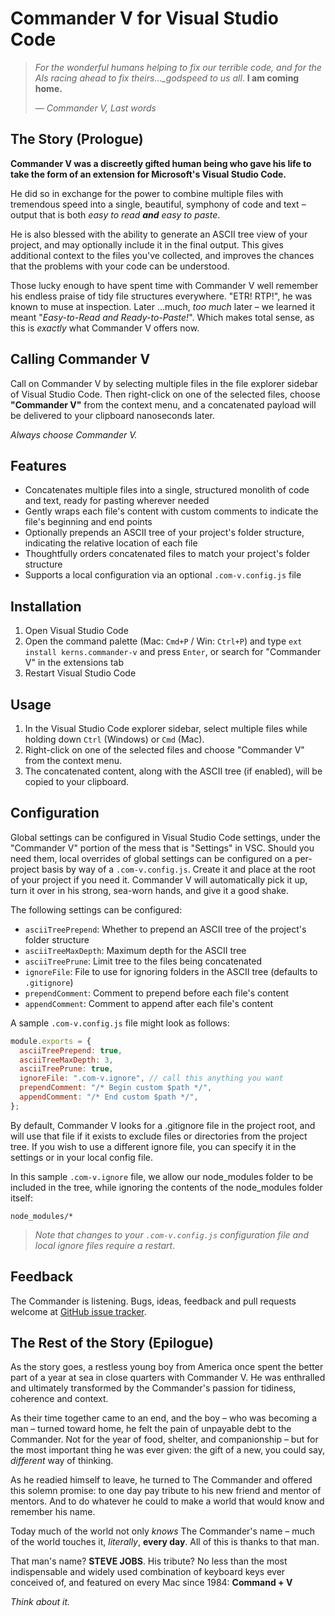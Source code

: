# Commander V for Visual Studio Code

> _For the wonderful humans helping to fix our terrible code, and for the AIs racing ahead to fix theirs...\_godspeed to us all_. **I am coming home.**
>
> _— <cite>Commander V, Last words</cite>_

## The Story (Prologue)

**Commander V was a discreetly gifted human being who gave his life to take the form of an extension for Microsoft's Visual Studio Code.**

He did so in exchange for the power to combine multiple files with tremendous speed into a single, beautiful, symphony of code and text – output that is both *easy to read **and** easy to paste*.

He is also blessed with the ability to generate an ASCII tree view of your project, and may optionally include it in the final output. This gives additional context to the files you've collected, and improves the chances that the problems with your code can be understood.

Those lucky enough to have spent time with Commander V well remember his endless praise of tidy file structures everywhere. "ETR! RTP!", he was known to muse at inspection. Later ...much, _too much_ later – we learned it meant "_Easy-to-Read and Ready-to-Paste!_". Which makes total sense, as this is _exactly_ what Commander V offers now.

## Calling Commander V

Call on Commander V by selecting multiple files in the file explorer sidebar of Visual Studio Code. Then right-click on one of the selected files, choose **"Commander V"** from the context menu, and a concatenated payload will be delivered to your clipboard nanoseconds later.

_Always choose Commander V._

## Features

- Concatenates multiple files into a single, structured monolith of code and text, ready for pasting wherever needed
- Gently wraps each file's content with custom comments to indicate the file's beginning and end points
- Optionally prepends an ASCII tree of your project's folder structure, indicating the relative location of each file
- Thoughtfully orders concatenated files to match your project's folder structure
- Supports a local configuration via an optional `.com-v.config.js` file

## Installation

1. Open Visual Studio Code
2. Open the command palette (Mac: `Cmd+P` / Win: `Ctrl+P`) and type `ext install kerns.commander-v` and press `Enter`, or search for "Commander V" in the extensions tab
3. Restart Visual Studio Code

## Usage

1. In the Visual Studio Code explorer sidebar, select multiple files while holding down `Ctrl` (Windows) or `Cmd` (Mac).
2. Right-click on one of the selected files and choose "Commander V" from the context menu.
3. The concatenated content, along with the ASCII tree (if enabled), will be copied to your clipboard.

## Configuration

Global settings can be configured in Visual Studio Code settings, under the "Commander V" portion of the mess that is "Settings" in VSC. Should you need them, local overrides of global settings can be configured on a per-project basis by way of a `.com-v.config.js`. Create it and place at the root of your project if you need it. Commander V will automatically pick it up, turn it over in his strong, sea-worn hands, and give it a good shake.

The following settings can be configured:

- `asciiTreePrepend`: Whether to prepend an ASCII tree of the project's folder structure
- `asciiTreeMaxDepth`: Maximum depth for the ASCII tree
- `asciiTreePrune`: Limit tree to the files being concatenated
- `ignoreFile`: File to use for ignoring folders in the ASCII tree (defaults to `.gitignore`)
- `prependComment`: Comment to prepend before each file's content
- `appendComment`: Comment to append after each file's content

A sample `.com-v.config.js` file might look as follows:

```javascript
module.exports = {
  asciiTreePrepend: true,
  asciiTreeMaxDepth: 3,
  asciiTreePrune: true,
  ignoreFile: ".com-v.ignore", // call this anything you want
  prependComment: "/* Begin custom $path */",
  appendComment: "/* End custom $path */",
};
```

By default, Commander V looks for a .gitignore file in the project root, and will use that file if it exists to exclude files or directories from the project tree. If you wish to use a different ignore file, you can specify it in the settings or in your local config file.

In this sample `.com-v.ignore` file, we allow our node_modules folder to be included in the tree, while ignoring the contents of the node_modules folder itself:

```text
node_modules/*
```

> _Note that changes to your `.com-v.config.js` configuration file and local ignore files require a restart_.

## Feedback

The Commander is listening. Bugs, ideas, feedback and pull requests welcome at [GitHub issue tracker](https://github.com/kerns/commander-v/issues).

## The Rest of the Story (Epilogue)

As the story goes, a restless young boy from America once spent the better part of a year at sea in close quarters with Commander V. He was enthralled and ultimately transformed by the Commander's passion for tidiness, coherence and context.

As their time together came to an end, and the boy – who was becoming a man – turned toward home, he felt the pain of unpayable debt to the Commander. Not for the year of food, shelter, and companionship – but for the most important thing he was ever given: the gift of a new, you could say, _different_ way of thinking.

As he readied himself to leave, he turned to The Commander and offered this solemn promise: to one day pay tribute to his new friend and mentor of mentors. And to do whatever he could to make a world that would know and remember his name.

Today much of the world not only _knows_ The Commander's name – much of the world touches it, _literally_, **every day**. All of this is thanks to that man.

That man's name? **STEVE JOBS**. His tribute? No less than the most indispensable and widely used combination of keyboard keys ever conceived of, and featured on every Mac since 1984: **Command + V**

_Think about it._
